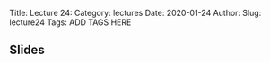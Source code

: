 Title: Lecture 24:
Category: lectures
Date: 2020-01-24
Author: 
Slug: lecture24
Tags: ADD TAGS HERE


## Slides
